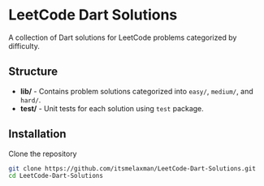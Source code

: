 # LeetCode Dart Solutions  

A collection of Dart solutions for LeetCode problems categorized by difficulty.  

## Structure  
- **lib/** - Contains problem solutions categorized into `easy/`, `medium/`, and `hard/`.  
- **test/** - Unit tests for each solution using `test` package.  

## Installation  
Clone the repository  
```sh
git clone https://github.com/itsmelaxman/LeetCode-Dart-Solutions.git
cd LeetCode-Dart-Solutions
